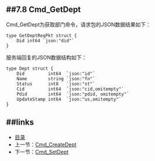 ##7.8 Cmd_GetDept
---
Cmd_GetDept为获取部门命令，请求包的JSON数据结果如下：
	
	type GetDeptReqPkt struct {
		Did int64 `json:"did"`
	}
	
服务端回复的JSON数据结构如下：

	type Dept struct {
		Did         int64  `json:"id"`
		Name        string `json:"fn"`
		Status      int8   `json:"st"`
		Cid         int64  `json:"cid,omitempty"`
		Pdid        int64  `json:"pdid, omitempty"`
		UpdateStamp int64  `json:"us,omitempty"`
	}


##links
---
* [目录](preface.md)
* 上一节：[Cmd_CreateDept](07.7.md)
* 下一节：[Cmd_SetDept](07.9.md)

